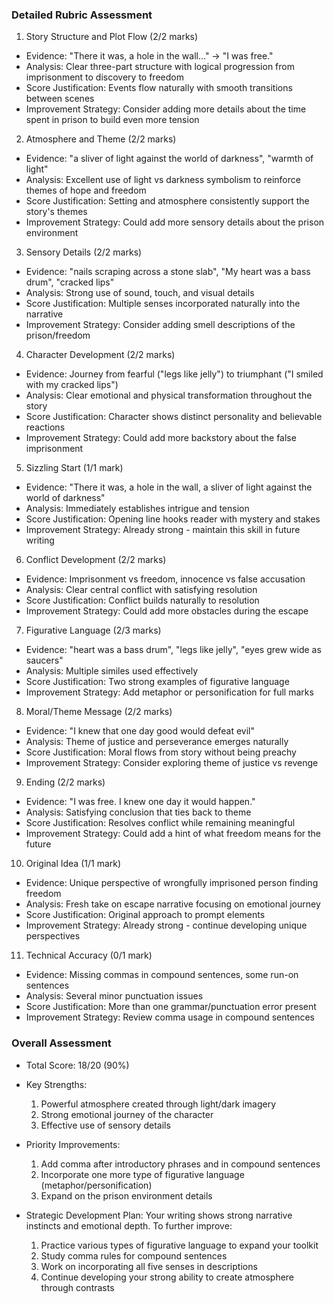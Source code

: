 ### Detailed Rubric Assessment

1. Story Structure and Plot Flow (2/2 marks)

- Evidence: "There it was, a hole in the wall..." → "I was free."
- Analysis: Clear three-part structure with logical progression from imprisonment to discovery to freedom
- Score Justification: Events flow naturally with smooth transitions between scenes
- Improvement Strategy: Consider adding more details about the time spent in prison to build even more tension

2. Atmosphere and Theme (2/2 marks)

- Evidence: "a sliver of light against the world of darkness", "warmth of light"
- Analysis: Excellent use of light vs darkness symbolism to reinforce themes of hope and freedom
- Score Justification: Setting and atmosphere consistently support the story's themes
- Improvement Strategy: Could add more sensory details about the prison environment

3. Sensory Details (2/2 marks)

- Evidence: "nails scraping across a stone slab", "My heart was a bass drum", "cracked lips"
- Analysis: Strong use of sound, touch, and visual details
- Score Justification: Multiple senses incorporated naturally into the narrative
- Improvement Strategy: Consider adding smell descriptions of the prison/freedom

4. Character Development (2/2 marks)

- Evidence: Journey from fearful ("legs like jelly") to triumphant ("I smiled with my cracked lips")
- Analysis: Clear emotional and physical transformation throughout the story
- Score Justification: Character shows distinct personality and believable reactions
- Improvement Strategy: Could add more backstory about the false imprisonment

5. Sizzling Start (1/1 mark)

- Evidence: "There it was, a hole in the wall, a sliver of light against the world of darkness"
- Analysis: Immediately establishes intrigue and tension
- Score Justification: Opening line hooks reader with mystery and stakes
- Improvement Strategy: Already strong - maintain this skill in future writing

6. Conflict Development (2/2 marks)

- Evidence: Imprisonment vs freedom, innocence vs false accusation
- Analysis: Clear central conflict with satisfying resolution
- Score Justification: Conflict builds naturally to resolution
- Improvement Strategy: Could add more obstacles during the escape

7. Figurative Language (2/3 marks)

- Evidence: "heart was a bass drum", "legs like jelly", "eyes grew wide as saucers"
- Analysis: Multiple similes used effectively
- Score Justification: Two strong examples of figurative language
- Improvement Strategy: Add metaphor or personification for full marks

8. Moral/Theme Message (2/2 marks)

- Evidence: "I knew that one day good would defeat evil"
- Analysis: Theme of justice and perseverance emerges naturally
- Score Justification: Moral flows from story without being preachy
- Improvement Strategy: Consider exploring theme of justice vs revenge

9. Ending (2/2 marks)

- Evidence: "I was free. I knew one day it would happen."
- Analysis: Satisfying conclusion that ties back to theme
- Score Justification: Resolves conflict while remaining meaningful
- Improvement Strategy: Could add a hint of what freedom means for the future

10. Original Idea (1/1 mark)

- Evidence: Unique perspective of wrongfully imprisoned person finding freedom
- Analysis: Fresh take on escape narrative focusing on emotional journey
- Score Justification: Original approach to prompt elements
- Improvement Strategy: Already strong - continue developing unique perspectives

11. Technical Accuracy (0/1 mark)

- Evidence: Missing commas in compound sentences, some run-on sentences
- Analysis: Several minor punctuation issues
- Score Justification: More than one grammar/punctuation error present
- Improvement Strategy: Review comma usage in compound sentences

### Overall Assessment

- Total Score: 18/20 (90%)
- Key Strengths:

  1. Powerful atmosphere created through light/dark imagery
  2. Strong emotional journey of the character
  3. Effective use of sensory details

- Priority Improvements:

  1. Add comma after introductory phrases and in compound sentences
  2. Incorporate one more type of figurative language (metaphor/personification)
  3. Expand on the prison environment details

- Strategic Development Plan:
  Your writing shows strong narrative instincts and emotional depth. To further improve:
  1. Practice various types of figurative language to expand your toolkit
  2. Study comma rules for compound sentences
  3. Work on incorporating all five senses in descriptions
  4. Continue developing your strong ability to create atmosphere through contrasts
